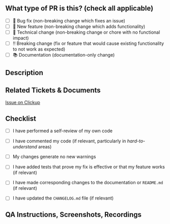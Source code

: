 <!--
     For Work In Progress Pull Requests, please use the Draft PR feature,
     see https://github.blog/2019-02-14-introducing-draft-pull-requests/ for further details.

     For a timely review/response, please avoid force-pushing additional
     commits if your PR already received reviews or comments.

     Before submitting a Pull Request, please ensure you've done the following:
     - 👷‍♀️ Create small PRs. In most cases this will be possible.
     - ✅ Provide issue number with link.
     - 📝 Use descriptive commit messages.
     - 📗 Update any related documentation and include any relevant screenshots.
-->

## What type of PR is this? (check all applicable)

- [ ] :bug: Bug fix (non-breaking change which fixes an issue)
- [ ] :gift: New feature (non-breaking change which adds functionality)
- [ ] :wrench: Technical change (non-breaking change or chore with no functional impact)
- [ ] :bangbang: Breaking change (fix or feature that would cause existing functionality to not work as expected)
- [ ] :books: Documentation (documentation-only change)

## Description

## Related Tickets & Documents

[Issue on Clickup]()

## Checklist

- [ ] I have performed a self-review of my own code
- [ ] I have commented my code (if relevant, particularly in _hard-to-understand_ areas)
- [ ] My changes generate no new warnings
- [ ] I have added tests that prove my fix is effective or that my feature works (if relevant)
- [ ] I have made corresponding changes to the documentation or `README.md` (if relevant)
- [ ] I have updated the `CHANGELOG.md` file (if relevant)


## QA Instructions, Screenshots, Recordings

